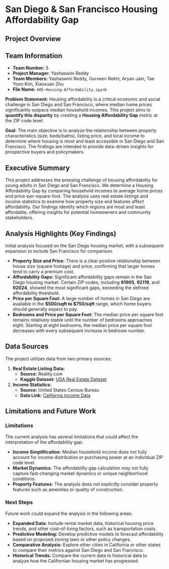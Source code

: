 # San Diego & San Francisco Housing Affordability Gap

## Project Overview

## Team Information

* **Team Number:** 5
* **Project Manager:** Yashaswini Reddy
* **Team Members:** Yashaswini Reddy, Gurveen Rekhi, Aryan Jain, Tae Yoon Kim, Xiaoxuan Zhu
* **File Name:** `A05-Housing-Affordability.ipynb`

**Problem Statement:**
Housing affordability is a critical economic and social challenge in San Diego and San Francisco, where median home prices significantly outpace median household incomes. This project aims to **quantify this disparity** by creating a **Housing Affordability Gap** metric at the ZIP code level.

**Goal:**
The main objective is to analyze the relationship between property characteristics (size, beds/baths), listing price, and local income to determine where housing is most and least accessible in San Diego and San Francisco. The findings are intended to provide data-driven insights for prospective buyers and policymakers.

## Executive Summary

This project addresses the pressing challenge of housing affordability for young adults in San Diego and San Francisco. We determine a Housing Affordability Gap by comparing household incomes to average home prices and price-per-square-foot. The analysis uses real estate listings and income statistics to examine how property size and features affect affordability. Our findings identify which regions are most and least affordable, offering insights for potential homeowners and community stakeholders.

## Analysis Highlights (Key Findings)

Initial analysis focused on the San Diego housing market, with a subsequent expansion to include San Francisco for comparison.

* **Property Size and Price:** There is a clear positive relationship between house size (square footage) and price, confirming that larger homes tend to carry a premium cost.
* **Affordability Gaps:** Significant affordability gaps remain in the San Diego housing market. Certain ZIP codes, including **91905**, **92119**, and **92024**, showed the most significant gaps, exceeding the defined affordability threshold.
* **Price per Square Foot:** A large number of homes in San Diego are available in the **\$500/sqft to \$750/sqft** range, which home buyers should generally expect to pay.
* **Bedrooms and Price per Square Foot:** The median price per square foot remains relatively stable until the number of bedrooms approaches eight. Starting at eight bedrooms, the median price per square foot decreases with every subsequent increase in bedroom number.

## Data Sources

The project utilizes data from two primary sources:

1.  **Real Estate Listing Data:**
    * **Source:** Reality.com
    * **Kaggle Dataset:** [USA Real Estate Dataset](https://www.kaggle.com/datasets/ahmedshahriarsakib/usa-real-estate-dataset)
2.  **Income Statistics:**
    * **Source:** United States Census Bureau
    * **Data Link:** [California Income Data](https://data.census.gov/table?q=california+income)

## Limitations and Future Work

### Limitations
The current analysis has several limitations that could affect the interpretation of the affordability gap:

* **Income Simplification:** Median household income does not fully account for income distribution or purchasing power at an individual ZIP code level.
* **Market Dynamics:** The affordability gap calculation may not fully capture fast-changing market dynamics or unique neighborhood conditions.
* **Property Features:** The analysis does not explicitly consider property features such as amenities or quality of construction.

### Next Steps
Future work could expand the analysis in the following areas:

* **Expanded Data:** Include rental market data, historical housing price trends, and other cost-of-living factors, such as transportation costs.
* **Predictive Modeling:** Develop predictive models to forecast affordability based on proposed zoning laws or other policy changes.
* **Comparative Analysis:** Explore other cities in California or other states to compare their metrics against San Diego and San Francisco.
* **Historical Trends:** Compare the current data to historical data to analyze how the Californian housing market has progressed.


